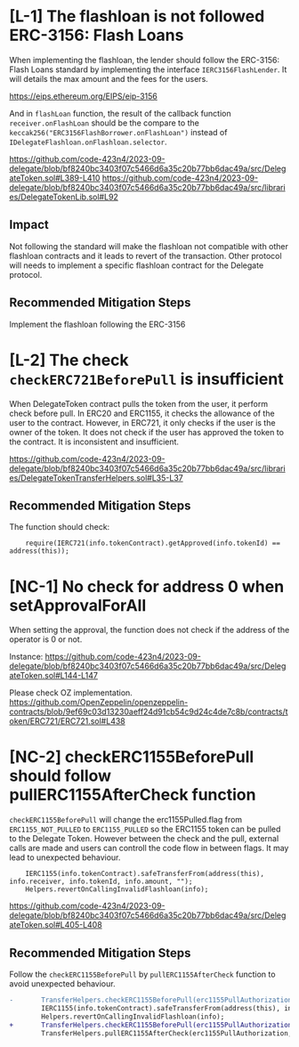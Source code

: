 # [L-1] The flashloan is not followed ERC-3156: Flash Loans

When implementing the flashloan, the lender should follow the ERC-3156: Flash Loans standard by implementing the interface `IERC3156FlashLender`. It will details the max amount and the fees for the users. 

https://eips.ethereum.org/EIPS/eip-3156

And in `flashLoan` function, the result of the callback function `receiver.onFlashLoan` should be the compare to the `keccak256("ERC3156FlashBorrower.onFlashLoan")` instead of `IDelegateFlashloan.onFlashloan.selector`.

https://github.com/code-423n4/2023-09-delegate/blob/bf8240bc3403f07c5466d6a35c20b77bb6dac49a/src/DelegateToken.sol#L389-L410
https://github.com/code-423n4/2023-09-delegate/blob/bf8240bc3403f07c5466d6a35c20b77bb6dac49a/src/libraries/DelegateTokenLib.sol#L92

## Impact

Not following the standard will make the flashloan not compatible with other flashloan contracts and it leads to revert of the transaction. Other protocol will needs to implement a specific flashloan contract for the Delegate protocol.

## Recommended Mitigation Steps

Implement the flashloan following the ERC-3156

# [L-2] The check `checkERC721BeforePull` is insufficient

When DelegateToken contract pulls the token from the user, it perform check before pull. In ERC20 and ERC1155, it checks the allowance of the user to the contract. However, in ERC721, it only checks if the user is the owner of the token. It does not check if the user has approved the token to the contract. It is inconsistent and insufficient.

https://github.com/code-423n4/2023-09-delegate/blob/bf8240bc3403f07c5466d6a35c20b77bb6dac49a/src/libraries/DelegateTokenTransferHelpers.sol#L35-L37

## Recommended Mitigation Steps

The function should check: 

        require(IERC721(info.tokenContract).getApproved(info.tokenId) == address(this));

# [NC-1] No check for address 0 when setApprovalForAll

When setting the approval, the function does not check if the address of the operator is 0 or not.

Instance:
https://github.com/code-423n4/2023-09-delegate/blob/bf8240bc3403f07c5466d6a35c20b77bb6dac49a/src/DelegateToken.sol#L144-L147

Please check OZ implementation.
https://github.com/OpenZeppelin/openzeppelin-contracts/blob/9ef69c03d13230aeff24d91cb54c9d24c4de7c8b/contracts/token/ERC721/ERC721.sol#L438

# [NC-2] checkERC1155BeforePull should follow pullERC1155AfterCheck function

`checkERC1155BeforePull` will change the erc1155Pulled.flag from `ERC1155_NOT_PULLED` to `ERC1155_PULLED` so the ERC1155 token can be pulled to the Delegate Token. 
However between the check and the pull, external calls are made and users can controll the code flow in between flags. It may lead to unexpected behaviour.

        IERC1155(info.tokenContract).safeTransferFrom(address(this), info.receiver, info.tokenId, info.amount, "");
        Helpers.revertOnCallingInvalidFlashloan(info);

https://github.com/code-423n4/2023-09-delegate/blob/bf8240bc3403f07c5466d6a35c20b77bb6dac49a/src/DelegateToken.sol#L405-L408

## Recommended Mitigation Steps

Follow the  `checkERC1155BeforePull` by `pullERC1155AfterCheck` function to avoid unexpected behaviour.



```diff
-       TransferHelpers.checkERC1155BeforePull(erc1155PullAuthorization, info.amount);
        IERC1155(info.tokenContract).safeTransferFrom(address(this), info.receiver, info.tokenId, info.amount, "");
        Helpers.revertOnCallingInvalidFlashloan(info);
+       TransferHelpers.checkERC1155BeforePull(erc1155PullAuthorization, info.amount);
        TransferHelpers.pullERC1155AfterCheck(erc1155PullAuthorization, info.amount, info.tokenContract, info.tokenId);
```
